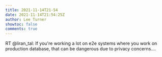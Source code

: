 ```yaml
---
title: 2021-11-14T21-54
date: 2021-11-14T21:54:25Z
author: Lee Turner
showtoc: false
comments: true
---
```


RT @liran_tal: If you're working a lot on e2e systems where you work on production database, that can be dangerous due to privacy concerns.…

